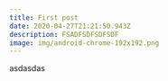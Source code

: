```yaml
---
title: First post
date: 2020-04-27T21:21:50.943Z
description: FSADFSDFSDFSDF
image: img/android-chrome-192x192.png
---
```

asdasdas